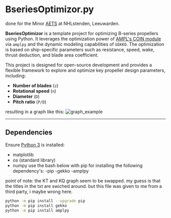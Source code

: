 # BseriesOptimizor.py

done for the Minor [AETS](https://www.nhlstenden.com/minoren/advanced-engineering-tools-for-ShipX) at NHLstenden, Leeuwarden.

**BseriesOptimizor** is a template project for optimizing B-series propellers using Python. It leverages the optimization power of [AMPL's COIN module](https://amplpy.readthedocs.io/en/latest/modules/coin/) via `amplpy` and the dynamic modeling capabilities of `GEKKO`. The optimization is based on ship-specific parameters such as resistance, speed, wake, thrust deduction, and blade area coefficient.

This project is designed for open-source development and provides a flexible framework to explore and optimize key propeller design parameters, including:

- **Number of blades** (`z`)
- **Rotational speed** (`n`)
- **Diameter** (`D`)
- **Pitch ratio** (`P/D`)

resulting in a graph like this:
![graph_example](https://github.com/user-attachments/assets/2aaa9689-d32f-49e5-9771-33c1abacb59b)

---

## Dependencies

Ensure [Python 3](https://www.pythonguis.com/installation/install-python-windows/) is installed: 
- matplotlib
- os (standard library)
- numpy
use the bash below with pip for installing the following dependency's: 
-pip
-gekko
-amplpy

point of note:
the KT and KQ graph seem to be swapped. my guess is that the titles in the txt are swiched around. but this file was given to me from a third party, i maybe wrong here.

```bash
python -m pip install --upgrade pip
python -m pip install gekko
python -m pip install amplpy
